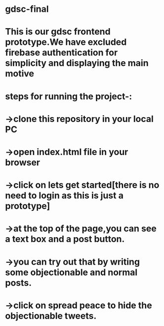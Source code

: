 # gdsc-final
# This is our gdsc frontend prototype.We have excluded firebase authentication for simplicity and displaying the main motive
# steps for running the project-:
# ->clone this repository in your local PC
# ->open index.html file in your browser
# ->click on lets get started[there is no need to login as this is just a prototype]
# ->at the top of the page,you can see a text box and a post button.
# ->you can try out that by writing some objectionable and normal posts.
# ->click on spread peace to hide the objectionable tweets.
